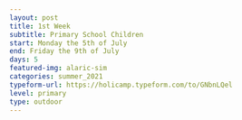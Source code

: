 ```yaml
---
layout: post
title: 1st Week
subtitle: Primary School Children
start: Monday the 5th of July
end: Friday the 9th of July
days: 5
featured-img: alaric-sim
categories: summer_2021
typeform-url: https://holicamp.typeform.com/to/GNbnLQel
level: primary
type: outdoor
---
```

